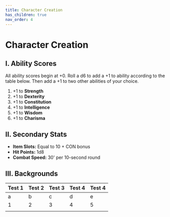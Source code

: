```yaml
---
title: Character Creation
has_children: true
nav_order: 4
---
```


# Character Creation

## I. Ability Scores
All ability scores begin at +0. Roll a d6 to add a +1 to ability according to the table below. Then add a +1 to two other abilities of your choice.
1. +1 to **Strength**
2. +1 to **Dexterity**
3. +1 to **Constitution**
4. +1 to **Intelligence**
5. +1 to **Wisdom**
6. +1 to **Charisma**

## II. Secondary Stats
- **Item Slots:** Equal to 10 + CON bonus
- **Hit Points:** 1d8
- **Combat Speed:** 30' per 10-second round

## III. Backgrounds
| Test 1 | Test 2 | Test 3 | Test 4 | Test 4 |
|--------|--------|--------|--------|--------|
| a      | b      | c      | d      | e      |
| 1      | 2      | 3      | 4      | 5      |
|        |        |        |        |        |
